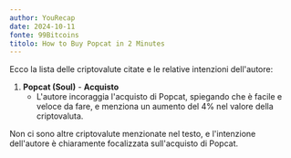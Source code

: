 ```yaml
---
author: YouRecap
date: 2024-10-11
fonte: 99Bitcoins
titolo: How to Buy Popcat in 2 Minutes
---
```


Ecco la lista delle criptovalute citate e le relative intenzioni dell'autore:

1. **Popcat (Soul)** - **Acquisto**
   - L'autore incoraggia l'acquisto di Popcat, spiegando che è facile e veloce da fare, e menziona un aumento del 4% nel valore della criptovaluta.

Non ci sono altre criptovalute menzionate nel testo, e l'intenzione dell'autore è chiaramente focalizzata sull'acquisto di Popcat.
